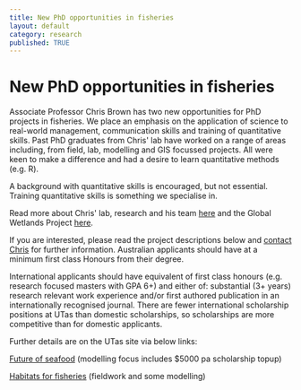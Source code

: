 ```yaml
---
title: New PhD opportunities in fisheries
layout: default
category: research
published: TRUE
---
```


# New PhD opportunities in fisheries

Associate Professor Chris Brown has two new opportunities for PhD projects in fisheries. We place an emphasis on the application of science to real-world management, communication skills and training of quantitative skills. Past PhD graduates from Chris' lab have worked on a range of areas including, from field, lab, modelling and GIS focussed projects. All were keen to make a difference and had a desire to learn quantitative methods (e.g. R). 

A background with quantitative skills is encouraged, but not essential. Training quantitative skills is something we specialise in. 

Read more about Chris' lab, research and his team [here](https://www.seascapemodels.org/index.html) and the Global Wetlands Project [here](https://globalwetlandsproject.org/). 

If you are interested, please read the project descriptions below and [contact Chris](mailto:c.j.brown@utas.edu.au) for further information. Australian applicants should have at a minimum first class Honours from their degree. 

International applicants should have equivalent of first class honours (e.g. research focused masters with GPA 6+) and either of: substantial (3+ years) research relevant work experience and/or first authored publication in an internationally recognised journal. There are fewer international scholarship positions at UTas than domestic scholarships, so scholarships are more competitive than for domestic applicants. 

Further details are on the UTas site via below links: 

[Future of seafood](https://www.utas.edu.au/research/degrees/available-projects/projects/marine-and-antarctic/future-of-seafood/_nocache) (modelling focus includes $5000 pa scholarship topup) 

[Habitats for fisheries](https://www.utas.edu.au/research/degrees/available-projects/projects/marine-and-antarctic/habitats-for-fisheries/_nocache) (fieldwork and some modelling)